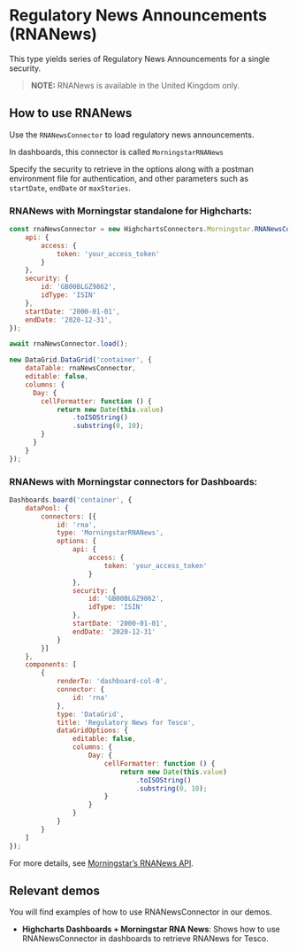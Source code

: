 # Regulatory News Announcements (RNANews)

This type yields series of Regulatory News Announcements for a single security.

> **NOTE:** RNANews is available in the United Kingdom only.

## How to use RNANews

Use the `RNANewsConnector` to load regulatory news announcements.

In dashboards, this connector is called `MorningstarRNANews`

Specify the security to retrieve in the options along with a postman environment
file for authentication, and other parameters such as `startDate`, `endDate` 
or `maxStories`.

### RNANews with Morningstar standalone for Highcharts:

```js
const rnaNewsConnector = new HighchartsConnectors.Morningstar.RNANewsConnector({
    api: {
        access: {
            token: 'your_access_token'
        }
    },
    security: {
        id: 'GB00BLGZ9862',
        idType: 'ISIN'
    },
    startDate: '2000-01-01',
    endDate: '2020-12-31',
});

await rnaNewsConnector.load();

new DataGrid.DataGrid('container', {
    dataTable: rnaNewsConnector,
    editable: false,
    columns: {
      Day: {
        cellFormatter: function () {
            return new Date(this.value)
                .toISOString()
                .substring(0, 10);
        }
      }
    }
});
```

### RNANews with Morningstar connectors for Dashboards:

```js
Dashboards.board('container', {
    dataPool: {
        connectors: [{
            id: 'rna',
            type: 'MorningstarRNANews',
            options: {
                api: {
                    access: {
                        token: 'your_access_token'
                    }
                },
                security: {
                    id: 'GB00BLGZ9862',
                    idType: 'ISIN'
                },
                startDate: '2000-01-01',
                endDate: '2020-12-31'
            }
        }]
    },
    components: [
        {
            renderTo: 'dashboard-col-0',
            connector: {
                id: 'rna'
            },
            type: 'DataGrid',
            title: 'Regulatory News for Tesco',
            dataGridOptions: {
                editable: false,
                columns: {
                    Day: {
                        cellFormatter: function () {
                            return new Date(this.value)
                                .toISOString()
                                .substring(0, 10);
                        }
                    }
                }
            }
        }
    ]
});
```

For more details, see [Morningstar’s RNANews API].

## Relevant demos

You will find examples of how to use RNANewsConnector in our demos.

- **Highcharts Dashboards + Morningstar RNA News**: Shows how to use 
RNANewsConnector in dashboards to retrieve RNANews for Tesco.

[Morningstar’s RNANews API]: https://developer.morningstar.com/direct-web-services/documentation/api-reference/time-series/regulatory-news-announcements